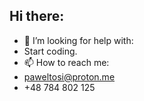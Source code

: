 ## Hi there:
- 🤔 I’m looking for help with:
- Start coding.
- 📫 How to reach me:
- paweltosi@proton.me
- +48 784 802 125

